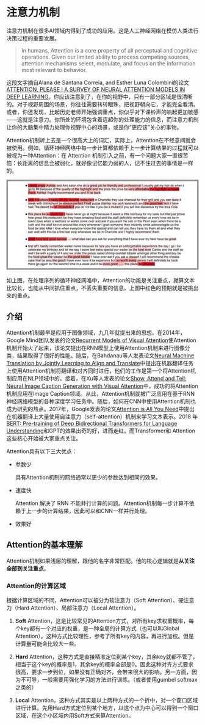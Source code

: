 # 注意力机制

注意力机制在很多AI领域内得到了成功的应用。这是人工神经网络在模仿人类进行决策过程的重要发展。

> In humans, Attention is a core property of all perceptual and cognitive operations. Given our limited ability to process competing sources, attention mechanisms select, modulate, and focus on the information most relevant to behavior.

这段文字摘自Alana de Santana Correia, and Esther Luna Colombini的论文 [ATTENTION, PLEASE ! A SURVEY OF NEURAL ATTENTION MODELS IN DEEP LEARNING](https://arxiv.org/abs/2103.16775)。你应该注意到了，在你的视野中，只有一部分区域是很清晰的。对于视野周围的场景，你往往需要转转眼珠，把视野朝向它，才能完全看清。或者，你还发现，比起历史老师开始强调重点，你似乎对下课铃声的响起更加敏感——这就是注意力。你所处的环境包含着远超你的处理能力的信息，而注意力机制让你的大脑集中精力处理你视野中心的场景，或是你“更应该”关心的事物。

Attention机制听上去是一个很高大上的词汇，实际上，Attention在不经意间就会被使用。例如，循环神经网络中每一步计算都依赖于上一步计算结果的过程就可以被视为一种Attention：在 Attention 机制引入之前，有一个问题大家一直很苦恼：长距离的信息会被弱化，就好像记忆能力弱的人，记不住过去的事情是一样的。

![img](./src/attention/050PPR_S07iQPbpke.jpg)

如上图，在处理序列的循环神经网咯中，Attention的功能是关注重点，就算文本比较长，也能从中间抓住重点，不丢失重要的信息。上图中红色的预期就是被挑出来的重点。

## 介绍

Attention机制最早是应用于图像领域，九几年就提出来的思想。在2014年，Google Mind团队发表的论文[Recurrent Models of Visual Attention](https://arxiv.org/abs/1406.6247)使Attention机制开始火了起来，该论文提出在RNN模型上使用Attention机制来进行图像分类，结果取得了很好的性能。随后，在Bahdanau等人发表论文[Neural Machine Translation by Jointly Learning to Align and Translate](https://arxiv.org/abs/1409.0473)中提出在机器翻译任务上使用Attention机制将翻译和对齐同时进行，他们的工作是第一个将Attention机制应用在NLP领域中的。接着，在Xu等人发表的论文[Show, Attend and Tell: Neural Image Caption Generation with Visual Attention](https://arxiv.org/abs/1502.03044)中，成功的将Attention机制应用在Image Caption领域。从此，Attention机制就被广泛应用在基于RNN神经网络模型的各种深度学习任务中。随后，如何在CNN中使用Attention机制也成为研究的热点。2017年，Google发表的论文[Attention is All You Need](https://arxiv.org/abs/1706.03762)中提出在机器翻译上大量使用自注意力（self-attention）机制来学习文本表示。2018 年[BERT: Pre-training of Deep Bidirectional Transformers for Language Understanding](https://arxiv.org/abs/1810.04805)和GPT的效果出奇的好，进而走红。而Transformer和 Attention 这些核心开始被大家重点关注。

Attention具有以下三大优点：

- 参数少

  具有Attention机制的网络通常以更少的参数达到相同的效果。

- 速度快

  Attention 解决了 RNN 不能并行计算的问题。Attention机制每一步计算不依赖于上一步的计算结果，因此可以和CNN一样并行处理。

- 效果好

## Attention的基本理解

Attention机制如果浅层的理解，跟他的名字非常匹配。他的核心逻辑就是**从关注全部到关注重点**。


### Attention的计算区域

根据计算区域的不同，Attention可以被分为软注意力（Soft Attention）、硬注意力（Hard Attention）、局部注意力（Local Attention）。

1. **Soft** Attention，这是比较常见的Attention方式，对所有key求权重概率，每个key都有一个对应的权重，是一种全局的计算方式（也可以叫Global Attention）。这种方式比较理性，参考了所有key的内容，再进行加权。但是计算量可能会比较大一些。

2. **Hard** Attention，这种方式是直接精准定位到某个key，其余key就都不管了，相当于这个key的概率是1，其余key的概率全部是0。因此这种对齐方式要求很高，要求一步到位，如果没有正确对齐，会带来很大的影响。另一方面，因为不可导，一般需要用强化学习的方法进行训练。（或者使用gumbel softmax之类的）
3. **Local** Attention，这种方式其实是以上两种方式的一个折中，对一个窗口区域进行计算。先用Hard方式定位到某个地方，以这个点为中心可以得到一个窗口区域，在这个小区域内用Soft方式来算Attention。